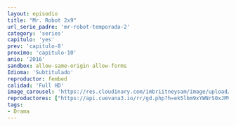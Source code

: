 ```yaml
---
layout: episodio
title: "Mr. Robot 2x9"
url_serie_padre: 'mr-robot-temporada-2'
category: 'series'
capitulo: 'yes'
prev: 'capitulo-8'
proximo: 'capitulo-10'
anio: '2016'
sandbox: allow-same-origin allow-forms
Idioma: 'Subtitulado'
reproductor: fembed
calidad: 'Full HD'
image_carousel: 'https://res.cloudinary.com/imbriitneysam/image/upload/v1546988732/robot2-poster-min.jpg'
reproductores: ["https://api.cuevana3.io/rr/gd.php?h=ek5lbm9xYWNrS0xJMVp5b21KREk0dFBLbjVkaHhkRGdrOG1jbnBpUnhhS1YyV0JqZUsrVXZNWGNyYWQva3RQaXpNMlVtS09rbzdYRHNYMmFlSmFTd015U3FadVkyUT09"]
tags:
- Drama
---
```












